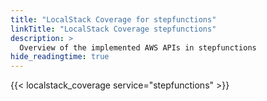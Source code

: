 ```yaml
---
title: "LocalStack Coverage for stepfunctions"
linkTitle: "LocalStack Coverage stepfunctions"
description: >
  Overview of the implemented AWS APIs in stepfunctions
hide_readingtime: true
---
```


{{< localstack_coverage service="stepfunctions" >}}

